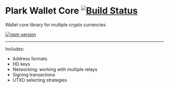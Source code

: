 

# Plark Wallet Core [![Build Status](https://travis-ci.org/plark-app/wallet-core.svg?branch=master)](https://travis-ci.org/plark-app/wallet-core)
Wallet core library for multiple crypto currencies

[![npm version](https://badge.fury.io/js/%40plark%2Fwallet-core.svg)](https://badge.fury.io/js/%40plark%2Fwallet-core)

---

Includes:
 - Address formats
 - HD keys
 - Networking: working with multiple relays
 - Signing transactions
 - UTXO selecting strategies
 
